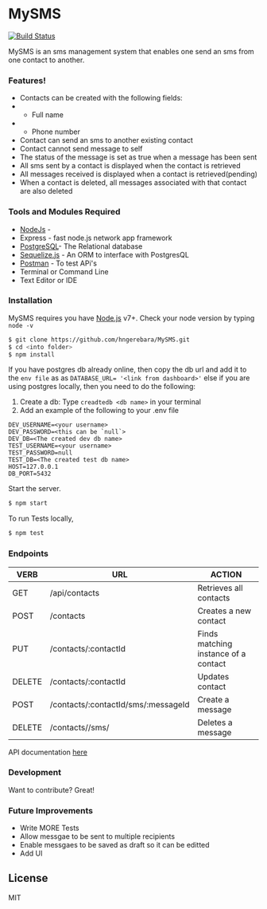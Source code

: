 # MySMS

[![Build Status](https://travis-ci.com/hngerebara/MySMS.svg?branch=master)](https://travis-ci.com/hngerebara/MySMS)

MySMS is an sms management system that enables one send an sms from one contact to another.

### Features!

- Contacts can be created with the following fields:
- - Full name
- - Phone number
- Contact can send an sms to another existing contact
- Contact cannot send message to self
- The status of the message is set as true when a message has been sent
- All sms sent by a contact is displayed when the contact is retrieved
- All messages received is displayed when a contact is retrieved(pending)
- When a contact is deleted, all messages associated with that contact are also deleted

### Tools and Modules Required
* [NodeJs](https://nodejs.org/en) - 
*  Express - fast node.js network app framework
* [PostgreSQL](https://www.postgresql.org/)- The Relational database
* [Sequelize.js](http://docs.sequelizejs.com/manual/installation/getting-started.html) - An ORM to interface with PostgresQL
* [Postman](https://www.getpostman.com/) - To test APi's
* Terminal or Command Line
* Text Editor or IDE

### Installation
MySMS requires you have [Node.js](https://nodejs.org/) v7+. Check your node version by typing `node -v`

```sh
$ git clone https://github.com/hngerebara/MySMS.git
$ cd <into folder>
$ npm install
```

If you have postgres db already online, then copy the db url and add it to the `env file` as as `DATABASE_URL= '<link from dashboard>'` else if you are using postgres locally, then you need to do the following:
1. Create a db: Type `creadtedb <db name>` in your terminal
 2. Add an example of the following to your .env file

   ```
   DEV_USERNAME=<your username>
   DEV_PASSWORD=<this can be `null`>
   DEV_DB=<The created dev db name>
   TEST_USERNAME=<your username>
   TEST_PASSWORD=null
   TEST_DB=<The created test db name>
   HOST=127.0.0.1
   DB_PORT=5432
   ```
Start the server.

```sh
$ npm start
```
To run Tests locally, 

```sh
$ npm test
```

### Endpoints

| VERB | URL | ACTION |
| ------ | ------ | ------ |
| GET | /api/contacts | Retrieves all contacts |
| POST | /contacts | Creates a new contact |
| PUT | /contacts/:contactId | Finds matching instance of a contact |
| DELETE | /contacts/:contactId | Updates contact |
| POST | /contacts/:contactId/sms/:messageId | Create a message |
| DELETE | /contacts/<id>/sms/<id> | Deletes a message |

API documentation [here](https://app.swaggerhub.com/apis/hopeaz/sms_api/1.0.0)

### Development

Want to contribute? Great!

### Future Improvements

 - Write MORE Tests
 - Allow messgae to be sent to multiple recipients
 - Enable messgaes to be saved as draft so it can be editted
 - Add UI

License
----

MIT
